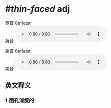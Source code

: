 # ***\#thin-faced*** adj
英音 θɪnfeɪst  
英音
<audio src="./media/thin-faced1_AAC.aac" controls="controls"></audio>

美音 θɪnfeɪst  
美音
<audio src="./media/thin-faced2_AAC.aac" controls="controls"></audio>



  

英文释义
---
### 1.**面孔消瘦的**  


